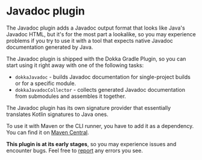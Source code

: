 # Javadoc plugin

The Javadoc plugin adds a Javadoc output format that looks like Java's Javadoc HTML, but it's for the most part
a lookalike, so you may experience problems if you try to use it with a tool that expects native
Javadoc documentation generated by Java.

The Javadoc plugin is shipped with the Dokka Gradle Plugin, so you can start using it right away with one of the following 
tasks:

* `dokkaJavadoc` - builds Javadoc documentation for single-project builds or for a specific module.
* `dokkaJavadocCollector` - collects generated Javadoc documentation from submodules and assembles it together.

The Javadoc plugin has its own signature provider that essentially translates Kotlin signatures to Java ones.

To use it with Maven or the CLI runner, you have to add it as a dependency. You can find it on
[Maven Central](https://mvnrepository.com/artifact/org.jetbrains.dokka/javadoc-plugin).

**This plugin is at its early stages**, so you may experience issues and encounter bugs. Feel free to
[report](https://github.com/Kotlin/dokka/issues/new/choose) any errors you see.
